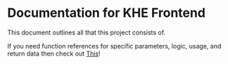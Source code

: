 # Documentation for KHE Frontend

This document outlines all that this project consists of.

If you need function references for specific parameters, logic, usage, and return data then check out [This](./JSDOC.md)!
